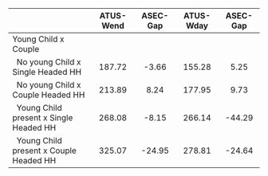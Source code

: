 
|                      |    ATUS-Wend |     ASEC-Gap |    ATUS-Wday |     ASEC-Gap |
| -------------------- | :----------: | :----------: | :----------: | :----------: |
| Young Child x Couple |              |              |              |              |
| &nbsp;&nbsp;No young Child x Single Headed HH |       187.72 |        -3.66 |       155.28 |         5.25 |
| &nbsp;&nbsp;No young Child x Couple Headed HH |       213.89 |         8.24 |       177.95 |         9.73 |
| &nbsp;&nbsp;Young Child present x Single Headed HH |       268.08 |        -8.15 |       266.14 |       -44.29 |
| &nbsp;&nbsp;Young Child present x Couple Headed HH |       325.07 |       -24.95 |       278.81 |       -24.64 |


